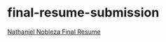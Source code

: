 # final-resume-submission

<!--- In the text below, please replace "Your Name" with your name, and provide a link to your resume in the parenthesis. --->

[Nathaniel Nobleza Final Resume](https://flowcv.com/resume/s4339gp2n5)
